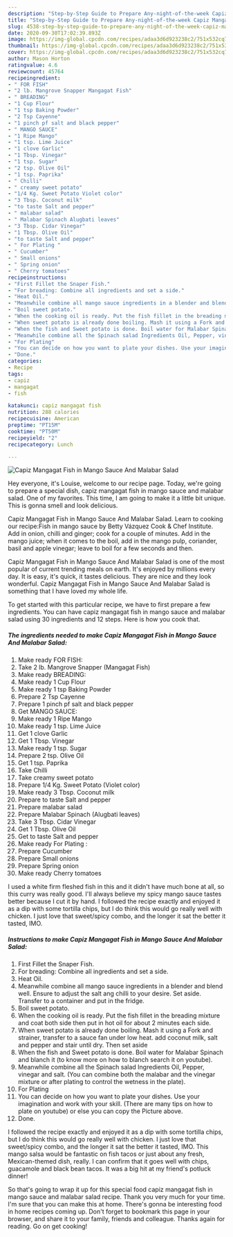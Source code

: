 ```yaml
---
description: "Step-by-Step Guide to Prepare Any-night-of-the-week Capiz Mangagat Fish in Mango Sauce And Malabar Salad"
title: "Step-by-Step Guide to Prepare Any-night-of-the-week Capiz Mangagat Fish in Mango Sauce And Malabar Salad"
slug: 4538-step-by-step-guide-to-prepare-any-night-of-the-week-capiz-mangagat-fish-in-mango-sauce-and-malabar-salad
date: 2020-09-30T17:02:39.893Z
image: https://img-global.cpcdn.com/recipes/adaa3d6d923238c2/751x532cq70/capiz-mangagat-fish-in-mango-sauce-and-malabar-salad-recipe-main-photo.jpg
thumbnail: https://img-global.cpcdn.com/recipes/adaa3d6d923238c2/751x532cq70/capiz-mangagat-fish-in-mango-sauce-and-malabar-salad-recipe-main-photo.jpg
cover: https://img-global.cpcdn.com/recipes/adaa3d6d923238c2/751x532cq70/capiz-mangagat-fish-in-mango-sauce-and-malabar-salad-recipe-main-photo.jpg
author: Mason Horton
ratingvalue: 4.6
reviewcount: 45764
recipeingredient:
- " FOR FISH"
- "2 lb. Mangrove Snapper Mangagat Fish"
- " BREADING"
- "1 Cup Flour"
- "1 tsp Baking Powder"
- "2 Tsp Cayenne"
- "1 pinch pf salt and black pepper"
- " MANGO SAUCE"
- "1 Ripe Mango"
- "1 tsp. Lime Juice"
- "1 clove Garlic"
- "1 Tbsp. Vinegar"
- "1 tsp. Sugar"
- "2 tsp. Olive Oil"
- "1 tsp. Paprika"
- " Chilli"
- " creamy sweet potato"
- "1/4 Kg. Sweet Potato Violet color"
- "3 Tbsp. Coconut milk"
- "to taste Salt and pepper"
- " malabar salad"
- " Malabar Spinach Alugbati leaves"
- "3 Tbsp. Cidar Vinegar"
- "1 Tbsp. Olive Oil"
- "to taste Salt and pepper"
- " For Plating "
- " Cucumber"
- " Small onions"
- " Spring onion"
- " Cherry tomatoes"
recipeinstructions:
- "First Fillet the Snaper Fish."
- "For breading: Combine all ingredients and set a side."
- "Heat Oil."
- "Meanwhile combine all mango sauce ingredients in a blender and blend well. Ensure to adjust the salt ang chilli to your desire. Set aside. Transfer to a container and put in the fridge."
- "Boil sweet potato."
- "When the cooking oil is ready. Put the fish fillet in the breading mixture and coat both side then put in hot oil for about 2 minutes each side."
- "When sweet potato is already done boiling. Mash it using a Fork and strainer, transfer to a sauce fan under low heat. add coconut milk, salt and pepper and stair until dry. Then set aside"
- "When the fish and Sweet potato is done. Boil water for Malabar Spinach and blanch it (to know more on how to blanch search it on youtube)."
- "Meanwhile combine all the Spinach salad Ingredients Oil, Pepper, vinegar and salt. (You can combine both the malabar and the vinegar mixture or after plating to control the wetness in the plate)."
- "For Plating"
- "You can decide on how you want to plate your dishes. Use your imagination and work with your skill. (There are many tips on how to plate on youtube) or else you can copy the Picture above."
- "Done."
categories:
- Recipe
tags:
- capiz
- mangagat
- fish

katakunci: capiz mangagat fish 
nutrition: 288 calories
recipecuisine: American
preptime: "PT15M"
cooktime: "PT50M"
recipeyield: "2"
recipecategory: Lunch

---
```



![Capiz Mangagat Fish in Mango Sauce And Malabar Salad](https://img-global.cpcdn.com/recipes/adaa3d6d923238c2/751x532cq70/capiz-mangagat-fish-in-mango-sauce-and-malabar-salad-recipe-main-photo.jpg)

Hey everyone, it's Louise, welcome to our recipe page. Today, we're going to prepare a special dish, capiz mangagat fish in mango sauce and malabar salad. One of my favorites. This time, I am going to make it a little bit unique. This is gonna smell and look delicious.

Capiz Mangagat Fish in Mango Sauce And Malabar Salad. Learn to cooking our recipe:Fish in mango sauce by Betty Vázquez Cook &amp; Chef Institute. Add in onion, chilli and ginger; cook for a couple of minutes. Add in the mango juice; when it comes to the boil, add in the mango pulp, coriander, basil and apple vinegar; leave to boil for a few seconds and then.

Capiz Mangagat Fish in Mango Sauce And Malabar Salad is one of the most popular of current trending meals on earth. It's enjoyed by millions every day. It is easy, it's quick, it tastes delicious. They are nice and they look wonderful. Capiz Mangagat Fish in Mango Sauce And Malabar Salad is something that I have loved my whole life.


To get started with this particular recipe, we have to first prepare a few ingredients. You can have capiz mangagat fish in mango sauce and malabar salad using 30 ingredients and 12 steps. Here is how you cook that.

<!--inarticleads1-->

##### The ingredients needed to make Capiz Mangagat Fish in Mango Sauce And Malabar Salad:

1. Make ready  FOR FISH:
1. Take 2 lb. Mangrove Snapper (Mangagat Fish)
1. Make ready  BREADING:
1. Make ready 1 Cup Flour
1. Make ready 1 tsp Baking Powder
1. Prepare 2 Tsp Cayenne
1. Prepare 1 pinch pf salt and black pepper
1. Get  MANGO SAUCE:
1. Make ready 1 Ripe Mango
1. Make ready 1 tsp. Lime Juice
1. Get 1 clove Garlic
1. Get 1 Tbsp. Vinegar
1. Make ready 1 tsp. Sugar
1. Prepare 2 tsp. Olive Oil
1. Get 1 tsp. Paprika
1. Take  Chilli
1. Take  creamy sweet potato
1. Prepare 1/4 Kg. Sweet Potato (Violet color)
1. Make ready 3 Tbsp. Coconut milk
1. Prepare to taste Salt and pepper
1. Prepare  malabar salad
1. Prepare  Malabar Spinach (Alugbati leaves)
1. Take 3 Tbsp. Cidar Vinegar
1. Get 1 Tbsp. Olive Oil
1. Get to taste Salt and pepper
1. Make ready  For Plating :
1. Prepare  Cucumber
1. Prepare  Small onions
1. Prepare  Spring onion
1. Make ready  Cherry tomatoes


I used a white firm fleshed fish in this and it didn&#39;t have much bone at all, so this curry was really good. I&#39;ll always believe my spicy mango sauce tastes better because I cut it by hand. I followed the recipe exactly and enjoyed it as a dip with some tortilla chips, but I do think this would go really well with chicken. I just love that sweet/spicy combo, and the longer it sat the better it tasted, IMO. 

<!--inarticleads2-->

##### Instructions to make Capiz Mangagat Fish in Mango Sauce And Malabar Salad:

1. First Fillet the Snaper Fish.
1. For breading: Combine all ingredients and set a side.
1. Heat Oil.
1. Meanwhile combine all mango sauce ingredients in a blender and blend well. Ensure to adjust the salt ang chilli to your desire. Set aside. Transfer to a container and put in the fridge.
1. Boil sweet potato.
1. When the cooking oil is ready. Put the fish fillet in the breading mixture and coat both side then put in hot oil for about 2 minutes each side.
1. When sweet potato is already done boiling. Mash it using a Fork and strainer, transfer to a sauce fan under low heat. add coconut milk, salt and pepper and stair until dry. Then set aside
1. When the fish and Sweet potato is done. Boil water for Malabar Spinach and blanch it (to know more on how to blanch search it on youtube).
1. Meanwhile combine all the Spinach salad Ingredients Oil, Pepper, vinegar and salt. (You can combine both the malabar and the vinegar mixture or after plating to control the wetness in the plate).
1. For Plating
1. You can decide on how you want to plate your dishes. Use your imagination and work with your skill. (There are many tips on how to plate on youtube) or else you can copy the Picture above.
1. Done.


I followed the recipe exactly and enjoyed it as a dip with some tortilla chips, but I do think this would go really well with chicken. I just love that sweet/spicy combo, and the longer it sat the better it tasted, IMO. This mango salsa would be fantastic on fish tacos or just about any fresh, Mexican-themed dish, really. I can confirm that it goes well with chips, guacamole and black bean tacos. It was a big hit at my friend&#39;s potluck dinner! 

So that's going to wrap it up for this special food capiz mangagat fish in mango sauce and malabar salad recipe. Thank you very much for your time. I'm sure that you can make this at home. There's gonna be interesting food in home recipes coming up. Don't forget to bookmark this page in your browser, and share it to your family, friends and colleague. Thanks again for reading. Go on get cooking!

